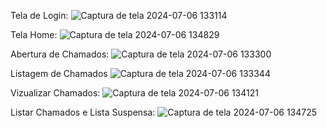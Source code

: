 

Tela de Login:
![Captura de tela 2024-07-06 133114](https://github.com/Rickson-Costa/Abertura_de_Chamados/assets/149190460/68f89f84-52b2-4a5b-b496-0a860d324a45)

Tela Home:
![Captura de tela 2024-07-06 134829](https://github.com/Rickson-Costa/Abertura_de_Chamados/assets/149190460/d077899d-3bfb-485e-be36-47d6f8cc93eb)

Abertura de Chamados:
![Captura de tela 2024-07-06 133300](https://github.com/Rickson-Costa/Abertura_de_Chamados/assets/149190460/8b63c964-eb29-4c63-bfea-39d227cc612a)

Listagem de Chamados
![Captura de tela 2024-07-06 133344](https://github.com/Rickson-Costa/Abertura_de_Chamados/assets/149190460/d5fc37b5-d7f1-4f05-b944-f2f250133898)

Vizualizar Chamados:
![Captura de tela 2024-07-06 134121](https://github.com/Rickson-Costa/Abertura_de_Chamados/assets/149190460/91b0247c-3bfc-420d-8a47-6ac5310cde1a)

Listar Chamados e Lista Suspensa:
![Captura de tela 2024-07-06 134725](https://github.com/Rickson-Costa/Abertura_de_Chamados/assets/149190460/27f80237-c4e4-4c0e-a430-bfc4b2f5cc14)

